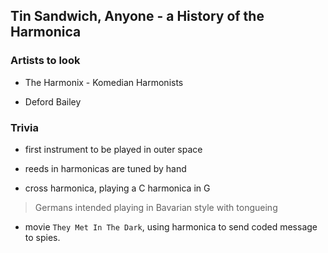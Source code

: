 

## Tin Sandwich, Anyone - a History of the Harmonica


### Artists to look

* The Harmonix - Komedian Harmonists

* Deford Bailey



### Trivia

* first instrument to be played in outer space

* reeds in harmonicas are tuned by hand

* cross harmonica, playing a C harmonica in G
> Germans intended playing in Bavarian style with tongueing

* movie `They Met In The Dark`, using harmonica to send coded message to spies.

